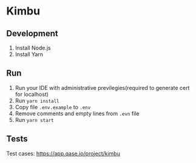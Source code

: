 # Kimbu

## Development

1. Install Node.js
2. Install Yarn

## Run

1. Run your IDE with administrative previlegies(required to generate cert for localhost)
2. Run ```yarn install```
3. Copy file `.env.example` to `.env`
4. Remove comments and empty lines from `.evn` file
5. Run `yarn start`

## Tests

Test cases: https://app.qase.io/project/kimbu


